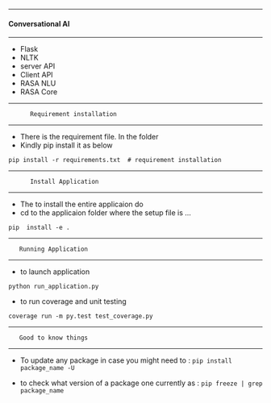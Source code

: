 
---------------------------
#### Conversational AI
---------------------------

* Flask
* NLTK
* server API
* Client API
* RASA NLU
* RASA Core 

-------------------------------------

          Requirement installation
------------------------------------

* There is the requirement file. In the folder
* Kindly pip install it as below

`pip install -r requirements.txt  # requirement installation`


-------------------------------------

          Install Application
-------------------------------------
* The to install the entire applicaion do 
* cd to the applicaion folder where the setup file is ...

`pip  install -e .`

-------------------------------------

       Running Application
-------------------------------------

*  to launch application

`python run_application.py`

* to run coverage and unit testing

`coverage run -m py.test test_coverage.py `




-------------------------------------

       Good to know things 
-------------------------------------

*  To update any package in case you might need to :
`
pip install package_name -U
`


*  to check what version of a package one currently as : 
`pip freeze | grep package_name`
